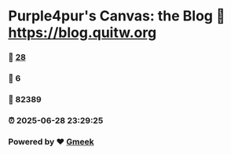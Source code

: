 # Purple4pur's Canvas: the Blog :link: https://blog.quitw.org 
### :page_facing_up: [28](https://blog.quitw.org/tag.html) 
### :speech_balloon: 6 
### :hibiscus: 82389 
### :alarm_clock: 2025-06-28 23:29:25 
### Powered by :heart: [Gmeek](https://github.com/Meekdai/Gmeek)
